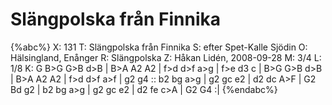 # Slängpolska från Finnika

{%abc%}
X: 131
T: Slängpolska från Finnika
S: efter Spet-Kalle Sjödin
O: Hälsingland, Enånger
R: Slängpolska
Z: Håkan Lidén, 2008-09-28
M: 3/4
L: 1/8
K: G
B>G G>B d>B | B>A A2 A2 | f>d d>f a>g | f>e d3 c | B>G G>B d>B | 
B>A A2 A2 | f>d d>f a>f | g2 g4 :: b2 bg a>g | g2 gc e2 | 
d2 dc A>F | G2 Bd g2 | b2 bg a>g | g2 gc e2 | d2 fe c>A | G2 G4 :|
{%endabc%}

